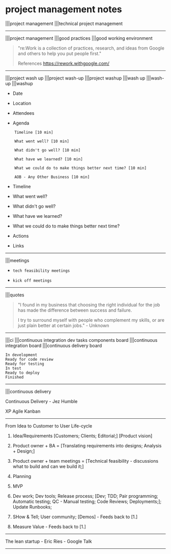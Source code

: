 # project management notes

|||project management
|||technical project management

---
|||project management
|||good practices
|||good working environment

> "re:Work is a collection of practices, research, and ideas from Google and others to help you put people first."
>
> References
> <https://rework.withgoogle.com/>

---

|||project wash up
|||project wash-up
|||project washup
|||wash up
|||wash-up
|||washup

- Date

- Location

- Attendees

- Agenda

```text
    Timeline [10 min]

    What went well? [10 min]

    What didn't go well? [10 min]

    What have we learned? [10 min]

    What we could do to make things better next time? [10 min]

    AOB - Any Other Business [10 min]
```

- Timeline

- What went well?

- What didn't go well?

- What have we learned?

- What we could do to make things better next time?

- Actions

- Links

---

|||meetings

- `tech feasibility meetings`

- `kick off meetings`

---

|||quotes

> "I found in my business that choosing the right individual for the job has made the difference between success and failure.
>
> I try to surround myself with people who complement my skills, or are just plain better at certain jobs." - Unknown

---

|||ci
|||continuous integration dev tasks components board
|||continuous integration board
|||continuous delivery board

```text
In development
Ready for code review
Ready for testing
In test
Ready to deploy
Finished
```

---

|||continuous delivery

Continuous Delivery - Jez Humble

XP
Agile
Kanban

---

From Idea to Customer to User Life-cycle

1. Idea/Requirements [Customers; Clients; Editorial;] [Product vision]

2. Product owner + BA = [Translating requirements into designs; Analysis + Design;]

3. Product owner + team meetings = [Technical feasibility - discussions what to build and can we build it;]

4. Planning

5. MVP

6. Dev work; Dev tools; Release process; [Dev; TDD; Pair programming; Automatic testing; QC - Manual testing; Code Reviews; Deployments;]; Update Runbooks;

7. SHow & Tell; User community; [Demos] - Feeds back to [1.]

8. Measure Value - Feeds back to [1.]

---

The lean startup - Eric Ries - Google Talk

---
